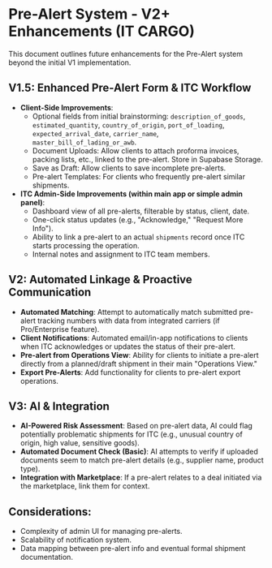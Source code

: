 # Pre-Alert System - V2+ Enhancements (IT CARGO)

This document outlines future enhancements for the Pre-Alert system beyond the initial V1 implementation.

## V1.5: Enhanced Pre-Alert Form & ITC Workflow

*   **Client-Side Improvements**:
    *   Optional fields from initial brainstorming: `description_of_goods`, `estimated_quantity`, `country_of_origin`, `port_of_loading`, `expected_arrival_date`, `carrier_name`, `master_bill_of_lading_or_awb`.
    *   Document Uploads: Allow clients to attach proforma invoices, packing lists, etc., linked to the pre-alert. Store in Supabase Storage.
    *   Save as Draft: Allow clients to save incomplete pre-alerts.
    *   Pre-alert Templates: For clients who frequently pre-alert similar shipments.
*   **ITC Admin-Side Improvements (within main app or simple admin panel)**:
    *   Dashboard view of all pre-alerts, filterable by status, client, date.
    *   One-click status updates (e.g., "Acknowledge," "Request More Info").
    *   Ability to link a pre-alert to an actual `shipments` record once ITC starts processing the operation.
    *   Internal notes and assignment to ITC team members.

## V2: Automated Linkage & Proactive Communication

*   **Automated Matching**: Attempt to automatically match submitted pre-alert tracking numbers with data from integrated carriers (if Pro/Enterprise feature).
*   **Client Notifications**: Automated email/in-app notifications to clients when ITC acknowledges or updates the status of their pre-alert.
*   **Pre-alert from Operations View**: Ability for clients to initiate a pre-alert directly from a planned/draft shipment in their main "Operations View."
*   **Export Pre-Alerts**: Add functionality for clients to pre-alert export operations.

## V3: AI & Integration

*   **AI-Powered Risk Assessment**: Based on pre-alert data, AI could flag potentially problematic shipments for ITC (e.g., unusual country of origin, high value, sensitive goods).
*   **Automated Document Check (Basic)**: AI attempts to verify if uploaded documents seem to match pre-alert details (e.g., supplier name, product type).
*   **Integration with Marketplace**: If a pre-alert relates to a deal initiated via the marketplace, link them for context.

## Considerations:

*   Complexity of admin UI for managing pre-alerts.
*   Scalability of notification system.
*   Data mapping between pre-alert info and eventual formal shipment documentation. 